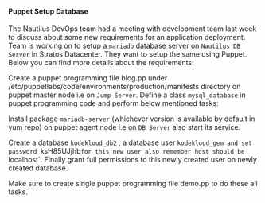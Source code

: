 #### Puppet Setup Database

The Nautilus DevOps team had a meeting with development team last week to discuss about some new requirements for an application deployment. Team is working on to setup a `mariadb` database server on `Nautilus DB Server` in Stratos Datacenter. They want to setup the same using Puppet. Below you can find more details about the requirements:


Create a puppet programming file blog.pp under /etc/puppetlabs/code/environments/production/manifests directory on puppet master node i.e on `Jump Server`. Define a class `mysql_database` in puppet programming code and perform below mentioned tasks:

Install package `mariadb-server` (whichever version is available by default in yum repo) on puppet agent node i.e on `DB Server` also start its service.

Create a database `kodekloud_db2` , a database user `kodekloud_gem and set 
password `ksH85UJjhb` for this new user also remember host should be 
`localhost`. Finally grant full permissions to this newly created user on newly created database.

Make sure to create single puppet programming file demo.pp to do these all tasks.
